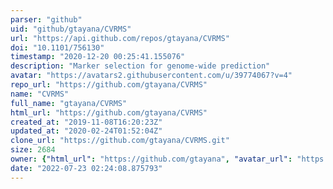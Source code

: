 ```yaml
---
parser: "github"
uid: "github/gtayana/CVRMS"
url: "https://api.github.com/repos/gtayana/CVRMS"
doi: "10.1101/756130"
timestamp: "2020-12-20 00:25:41.155076"
description: "Marker selection for genome-wide prediction"
avatar: "https://avatars2.githubusercontent.com/u/39774067?v=4"
repo_url: "https://github.com/gtayana/CVRMS"
name: "CVRMS"
full_name: "gtayana/CVRMS"
html_url: "https://github.com/gtayana/CVRMS"
created_at: "2019-11-08T16:20:23Z"
updated_at: "2020-02-24T01:52:04Z"
clone_url: "https://github.com/gtayana/CVRMS.git"
size: 2684
owner: {"html_url": "https://github.com/gtayana", "avatar_url": "https://avatars2.githubusercontent.com/u/39774067?v=4", "login": "gtayana", "type": "User"}
date: "2022-07-23 02:24:08.875793"
---
```

